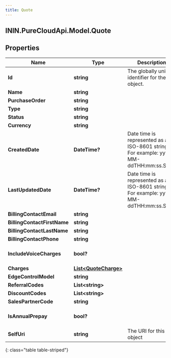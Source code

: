 ```yaml
---
title: Quote
---
```

## ININ.PureCloudApi.Model.Quote

## Properties

|Name | Type | Description | Notes|
|------------ | ------------- | ------------- | -------------|
| **Id** | **string** | The globally unique identifier for the object. | [optional] |
| **Name** | **string** |  | [optional] |
| **PurchaseOrder** | **string** |  | [optional] |
| **Type** | **string** |  | [optional] |
| **Status** | **string** |  | [optional] |
| **Currency** | **string** |  | [optional] |
| **CreatedDate** | **DateTime?** | Date time is represented as an ISO-8601 string. For example: yyyy-MM-ddTHH:mm:ss.SSSZ | [optional] |
| **LastUpdatedDate** | **DateTime?** | Date time is represented as an ISO-8601 string. For example: yyyy-MM-ddTHH:mm:ss.SSSZ | [optional] |
| **BillingContactEmail** | **string** |  | [optional] |
| **BillingContactFirstName** | **string** |  | [optional] |
| **BillingContactLastName** | **string** |  | [optional] |
| **BillingContactPhone** | **string** |  | [optional] |
| **IncludeVoiceCharges** | **bool?** |  | [optional] [default to false]|
| **Charges** | [**List&lt;QuoteCharge&gt;**](QuoteCharge.html) |  | [optional] |
| **EdgeControlModel** | **string** |  | [optional] |
| **ReferralCodes** | **List&lt;string&gt;** |  | [optional] |
| **DiscountCodes** | **List&lt;string&gt;** |  | [optional] |
| **SalesPartnerCode** | **string** |  | [optional] |
| **IsAnnualPrepay** | **bool?** |  | [optional] [default to false]|
| **SelfUri** | **string** | The URI for this object | [optional] |
{: class="table table-striped"}


